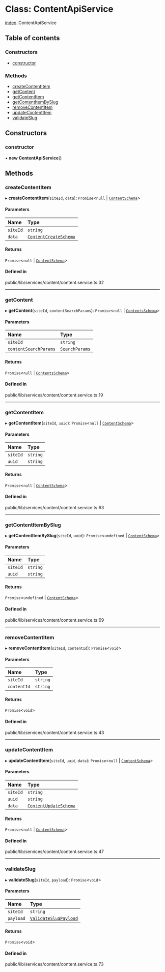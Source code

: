 # Class: ContentApiService

[index](../wiki/index).[<internal>](../wiki/index.%3Cinternal%3E).ContentApiService

## Table of contents

### Constructors

- [constructor](../wiki/index.%3Cinternal%3E.ContentApiService#constructor)

### Methods

- [createContentItem](../wiki/index.%3Cinternal%3E.ContentApiService#createcontentitem)
- [getContent](../wiki/index.%3Cinternal%3E.ContentApiService#getcontent)
- [getContentItem](../wiki/index.%3Cinternal%3E.ContentApiService#getcontentitem)
- [getContentItemBySlug](../wiki/index.%3Cinternal%3E.ContentApiService#getcontentitembyslug)
- [removeContentItem](../wiki/index.%3Cinternal%3E.ContentApiService#removecontentitem)
- [updateContentItem](../wiki/index.%3Cinternal%3E.ContentApiService#updatecontentitem)
- [validateSlug](../wiki/index.%3Cinternal%3E.ContentApiService#validateslug)

## Constructors

### constructor

• **new ContentApiService**()

## Methods

### createContentItem

▸ **createContentItem**(`siteId`, `data`): `Promise`<``null`` \| [`ContentSchema`](../wiki/index.ContentSchema)\>

#### Parameters

| Name | Type |
| :------ | :------ |
| `siteId` | `string` |
| `data` | [`ContentCreateSchema`](../wiki/index.%3Cinternal%3E.ContentCreateSchema) |

#### Returns

`Promise`<``null`` \| [`ContentSchema`](../wiki/index.ContentSchema)\>

#### Defined in

public/lib/services/content/content.service.ts:32

___

### getContent

▸ **getContent**(`siteId`, `contentSearchParams`): `Promise`<``null`` \| [`ContentsSchema`](../wiki/index.%3Cinternal%3E.ContentsSchema)\>

#### Parameters

| Name | Type |
| :------ | :------ |
| `siteId` | `string` |
| `contentSearchParams` | `SearchParams` |

#### Returns

`Promise`<``null`` \| [`ContentsSchema`](../wiki/index.%3Cinternal%3E.ContentsSchema)\>

#### Defined in

public/lib/services/content/content.service.ts:19

___

### getContentItem

▸ **getContentItem**(`siteId`, `uuid`): `Promise`<``null`` \| [`ContentSchema`](../wiki/index.ContentSchema)\>

#### Parameters

| Name | Type |
| :------ | :------ |
| `siteId` | `string` |
| `uuid` | `string` |

#### Returns

`Promise`<``null`` \| [`ContentSchema`](../wiki/index.ContentSchema)\>

#### Defined in

public/lib/services/content/content.service.ts:63

___

### getContentItemBySlug

▸ **getContentItemBySlug**(`siteId`, `uuid`): `Promise`<`undefined` \| [`ContentSchema`](../wiki/index.ContentSchema)\>

#### Parameters

| Name | Type |
| :------ | :------ |
| `siteId` | `string` |
| `uuid` | `string` |

#### Returns

`Promise`<`undefined` \| [`ContentSchema`](../wiki/index.ContentSchema)\>

#### Defined in

public/lib/services/content/content.service.ts:69

___

### removeContentItem

▸ **removeContentItem**(`siteId`, `contentId`): `Promise`<`void`\>

#### Parameters

| Name | Type |
| :------ | :------ |
| `siteId` | `string` |
| `contentId` | `string` |

#### Returns

`Promise`<`void`\>

#### Defined in

public/lib/services/content/content.service.ts:43

___

### updateContentItem

▸ **updateContentItem**(`siteId`, `uuid`, `data`): `Promise`<``null`` \| [`ContentSchema`](../wiki/index.ContentSchema)\>

#### Parameters

| Name | Type |
| :------ | :------ |
| `siteId` | `string` |
| `uuid` | `string` |
| `data` | [`ContentUpdateSchema`](../wiki/index.%3Cinternal%3E.ContentUpdateSchema) |

#### Returns

`Promise`<``null`` \| [`ContentSchema`](../wiki/index.ContentSchema)\>

#### Defined in

public/lib/services/content/content.service.ts:47

___

### validateSlug

▸ **validateSlug**(`siteId`, `payload`): `Promise`<`void`\>

#### Parameters

| Name | Type |
| :------ | :------ |
| `siteId` | `string` |
| `payload` | [`ValidateSlugPayload`](../wiki/index.%3Cinternal%3E.ValidateSlugPayload) |

#### Returns

`Promise`<`void`\>

#### Defined in

public/lib/services/content/content.service.ts:73
